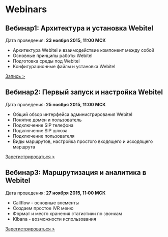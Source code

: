 # Webinars

## Вебинар1: Архитектура и установка Webitel

Дата проведения: **23 ноября 2015, 11:00 МСК**

- Архитектура Webitel и взаимодействие компонент между собой
- Основные принципы работы Webitel
- Подготовка среды под Webitel
- Конфигурационные файлы и установка Webitel

[Запись >](https://vimeo.com/146682155)

## Вебинар2: Первый запуск и настройка Webitel

Дата проведения: **25 ноября 2015, 11:00 МСК**

- Общий обзор интерфейса администрирования Webitel
- Понятие домен и пользователь
- Подключение SIP телефона
- Подключение SIP шлюза
- Подключение пользователя
- Виды маршрутов, настройка простого входящего и исходящего маршрута

[Зарегистрироваться >](https://attendee.gotowebinar.com/register/3091924924554536449) 
 

## Вебинар3: Маршрутизация и аналитика в Webitel

Дата проведения: **27 ноября 2015, 11:00 МСК**

- Callflow - основные элементы
- Создаем простое IVR меню
- Формат и место хранения статистики по звонкам
- Kibana - возможности использования    
  
[Зарегистрироваться >](https://attendee.gotowebinar.com/register/6135860193889631233) 